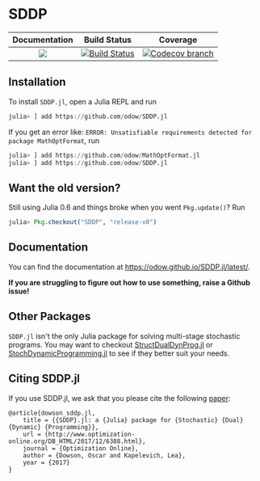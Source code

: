 # SDDP

| **Documentation** | **Build Status** | **Coverage** |
|:-----------------:|:--------------------:|:----------------:|
| [![][docs-latest-img]][docs-latest-url] | [![Build Status][build-img]][build-url] | [![Codecov branch][codecov-img]][codecov-url]

## Installation

To install `SDDP.jl`, open a Julia REPL and run
```julia
julia> ] add https://github.com/odow/SDDP.jl
```

If you get an error like:
`ERROR: Unsatisfiable requirements detected for package MathOptFormat`,
run

```julia
julia> ] add https://github.com/odow/MathOptFormat.jl
julia> ] add https://github.com/odow/SDDP.jl
```

## Want the old version?

Still using Julia 0.6 and things broke when you went `Pkg.update()`? Run
```julia
julia> Pkg.checkout("SDDP", "release-v0")
```

## Documentation

You can find the documentation at https://odow.github.io/SDDP.jl/latest/.

**If you are struggling to figure out how to use something, raise a Github issue!**

## Other Packages

`SDDP.jl` isn't the only Julia package for solving multi-stage stochastic programs.
You may want to checkout [StructDualDynProg.jl](https://github.com/blegat/StructDualDynProg.jl)
or [StochDynamicProgramming.jl](https://github.com/JuliaOpt/StochDynamicProgramming.jl)
to see if they better suit your needs.

## Citing SDDP.jl

If you use SDDP.jl, we ask that you please cite the following [paper](http://www.optimization-online.org/DB_FILE/2017/12/6388.pdf):
```
@article{dowson_sddp.jl,
	title = {{SDDP}.jl: a {Julia} package for {Stochastic} {Dual} {Dynamic} {Programming}},
	url = {http://www.optimization-online.org/DB_HTML/2017/12/6388.html},
	journal = {Optimization Online},
	author = {Dowson, Oscar and Kapelevich, Lea},
	year = {2017}
}
```

[build-img]: https://travis-ci.org/odow/SDDP.jl.svg?branch=master
[build-url]: https://travis-ci.org/odow/SDDP.jl

[codecov-img]: https://codecov.io/github/odow/SDDP.jl/coverage.svg?branch=master
[codecov-url]: https://codecov.io/github/odow/SDDP.jl?branch=master

[docs-latest-img]: https://img.shields.io/badge/docs-latest-blue.svg
[docs-latest-url]: https://odow.github.io/SDDP.jl/latest/
